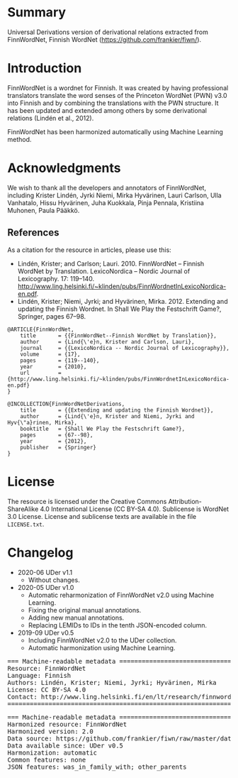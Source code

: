 # Summary

Universal Derivations version of derivational relations extracted from FinnWordNet, Finnish WordNet (https://github.com/frankier/fiwn/).


# Introduction

FinnWordNet is a wordnet for Finnish. It was created by having professional translators translate the word senses of the Princeton WordNet (PWN) v3.0 into Finnish and by combining the translations with the PWN structure. It has been updated and extended among others by some derivational relations (Lindén et al., 2012).

FinnWordNet has been harmonized automatically using Machine Learning method.


# Acknowledgments

We wish to thank all the developers and annotators of FinnWordNet, including Krister Lindén, Jyrki Niemi, Mirka Hyvärinen, Lauri Carlson, Ulla Vanhatalo, Hissu Hyvärinen, Juha Kuokkala, Pinja Pennala, Kristiina Muhonen, Paula Pääkkö.


## References

As a citation for the resource in articles, please use this:

* Lindén, Krister; and Carlson; Lauri. 2010. FinnWordNet – Finnish WordNet by Translation. LexicoNordica – Nordic Journal of Lexicography. 17: 119–140. http://www.ling.helsinki.fi/~klinden/pubs/FinnWordnetInLexicoNordica-en.pdf.
* Lindén, Krister; Niemi, Jyrki; and Hyvärinen, Mirka. 2012. Extending and updating the Finnish Wordnet. In Shall We Play the Festschrift Game?, Springer, pages 67–98.


```
@ARTICLE{FinnWordNet,
    title       = {{FinnWordNet--Finnish WordNet by Translation}},
    author      = {Lind{\'e}n, Krister and Carlson, Lauri},
    journal     = {{LexicoNordica -- Nordic Journal of Lexicography}},
    volume      = {17},
    pages       = {119--140},
    year        = {2010},
    url         = {http://www.ling.helsinki.fi/~klinden/pubs/FinnWordnetInLexicoNordica-en.pdf}
}

@INCOLLECTION{FinnWordNetDerivations,
    title       = {{Extending and updating the Finnish Wordnet}},
    author      = {Lind{\'e}n, Krister and Niemi, Jyrki and Hyv{\"a}rinen, Mirka},
    booktitle   = {Shall We Play the Festschrift Game?},
    pages       = {67--98},
    year        = {2012},
    publisher   = {Springer}
}
```


# License

The resource is licensed under the Creative Commons Attribution-ShareAlike 4.0 International License (CC BY-SA 4.0). Sublicense is WordNet 3.0 License.
License and sublicense texts are available in the file `LICENSE.txt`.


# Changelog

* 2020-06 UDer v1.1
    * Without changes.
* 2020-05 UDer v1.0
    * Automatic reharmonization of FinnWordNet v2.0 using Machine Learning.
    * Fixing the original manual annotations.
    * Adding new manual annotations.
    * Replacing LEMIDs to IDs in the tenth JSON-encoded column.
* 2019-09 UDer v0.5
    * Including FinnWordNet v2.0 to the UDer collection.
    * Automatic harmonization using Machine Learning.


<pre>
=== Machine-readable metadata =================================================
Resource: FinnWordNet
Language: Finnish
Authors: Lindén, Krister; Niemi, Jyrki; Hyvärinen, Mirka
License: CC BY-SA 4.0
Contact: http://www.ling.helsinki.fi/en/lt/research/finnwordnet/
===============================================================================
</pre>

<pre>
=== Machine-readable metadata =================================================
Harmonized resource: FinnWordNet
Harmonized version: 2.0
Data source: https://github.com/frankier/fiwn/raw/master/data/rels/fiwn-lexrels.tsv
Data available since: UDer v0.5
Harmonization: automatic
Common features: none
JSON features: was_in_family_with; other_parents
